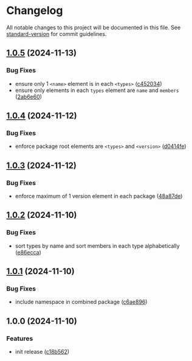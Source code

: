 <!-- markdownlint-disable MD024 MD025 -->
<!-- markdown-link-check-disable -->

# Changelog

All notable changes to this project will be documented in this file. See [standard-version](https://github.com/conventional-changelog/standard-version) for commit guidelines.

## [1.0.5](https://github.com/mcarvin8/sf-package-combiner/compare/v1.0.4...v1.0.5) (2024-11-13)


### Bug Fixes

* ensure only 1 `<name>` element is in each `<types>` ([c452034](https://github.com/mcarvin8/sf-package-combiner/commit/c45203463501bc66c1180ee75974607d9cfb037e))
* ensure only elements in each `types` element are `name` and `members` ([2ab6e60](https://github.com/mcarvin8/sf-package-combiner/commit/2ab6e60341d7b49308a01dbb541f9b9a8751effd))

## [1.0.4](https://github.com/mcarvin8/sf-package-combiner/compare/v1.0.3...v1.0.4) (2024-11-12)


### Bug Fixes

* enforce package root elements are `<types>` and `<version>` ([d0414fe](https://github.com/mcarvin8/sf-package-combiner/commit/d0414fe028141b6563b19976b5252d71aa829965))

## [1.0.3](https://github.com/mcarvin8/sf-package-combiner/compare/v1.0.2...v1.0.3) (2024-11-12)


### Bug Fixes

* enforce maximum of 1 version element in each package ([48a87de](https://github.com/mcarvin8/sf-package-combiner/commit/48a87debcbb289d48c1a63d42b01e592883f8fdc))

## [1.0.2](https://github.com/mcarvin8/sf-package-combiner/compare/v1.0.1...v1.0.2) (2024-11-10)


### Bug Fixes

* sort types by name and sort members in each type alphabetically ([e86ecca](https://github.com/mcarvin8/sf-package-combiner/commit/e86eccae25d0db6418ddfe3cddde0f85289806bc))

## [1.0.1](https://github.com/mcarvin8/sf-package-combiner/compare/v1.0.0...v1.0.1) (2024-11-10)


### Bug Fixes

* include namespace in combined package ([c6ae896](https://github.com/mcarvin8/sf-package-combiner/commit/c6ae896e1ef870259c47a09b6fd84a2cb2d7653e))

## 1.0.0 (2024-11-10)

### Features

- init release ([c18b562](https://github.com/mcarvin8/sf-package-combiner/commit/c18b56299a88a06c88fe7cd7cc883fe9a505eb2e))
